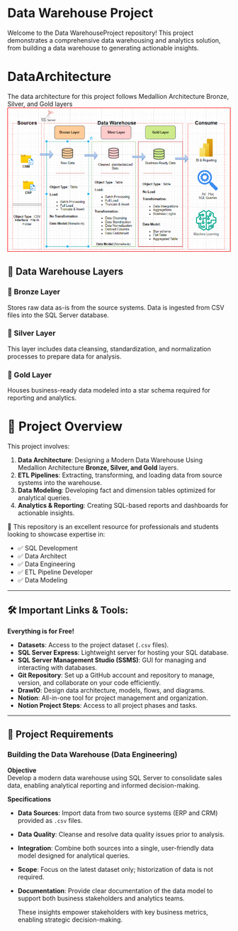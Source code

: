 # Data Warehouse Project
Welcome to the Data WarehouseProject repository! 
This project demonstrates a comprehensive data warehousing and analytics solution, from building a data warehouse to generating actionable insights.

# DataArchitecture
The data architecture for this project follows Medallion Architecture Bronze, Silver, and Gold layers
![Layers Photo](https://github.com/amir-4/Data-Warehouse-Project/blob/main/Layers%20Photo.png?raw=true)
## 🔹 Data Warehouse Layers

### 🥉 Bronze Layer  
Stores raw data as-is from the source systems. Data is ingested from CSV files into the SQL Server database.

### 🥈 Silver Layer  
This layer includes data cleansing, standardization, and normalization processes to prepare data for analysis.

### 🏅 Gold Layer  
Houses business-ready data modeled into a star schema required for reporting and analytics.

# 📖 Project Overview

This project involves:

1. **Data Architecture**: Designing a Modern Data Warehouse Using Medallion Architecture **Bronze, Silver, and Gold** layers.
2. **ETL Pipelines**: Extracting, transforming, and loading data from source systems into the warehouse.
3. **Data Modeling**: Developing fact and dimension tables optimized for analytical queries.
4. **Analytics & Reporting**: Creating SQL-based reports and dashboards for actionable insights.

🎯 This repository is an excellent resource for professionals and students looking to showcase expertise in:

- ✅ SQL Development  
- ✅ Data Architect  
- ✅ Data Engineering  
- ✅ ETL Pipeline Developer  
- ✅ Data Modeling    

---

## 🛠️ Important Links & Tools:
**Everything is for Free!**  

- **Datasets**: Access to the project dataset (`.csv` files).  
- **SQL Server Express**: Lightweight server for hosting your SQL database.  
- **SQL Server Management Studio (SSMS)**: GUI for managing and interacting with databases.  
- **Git Repository**: Set up a GitHub account and repository to manage, version, and collaborate on your code efficiently.  
- **DrawIO**: Design data architecture, models, flows, and diagrams.  
- **Notion**: All-in-one tool for project management and organization.  
- **Notion Project Steps**: Access to all project phases and tasks.  

---

## 🚀 Project Requirements  

### **Building the Data Warehouse (Data Engineering)**  
**Objective**  
Develop a modern data warehouse using SQL Server to consolidate sales data, enabling analytical reporting and informed decision-making.  

**Specifications**  
- **Data Sources**: Import data from two source systems (ERP and CRM) provided as `.csv` files.  
- **Data Quality**: Cleanse and resolve data quality issues prior to analysis.  
- **Integration**: Combine both sources into a single, user-friendly data model designed for analytical queries.  
- **Scope**: Focus on the latest dataset only; historization of data is not required.  
- **Documentation**: Provide clear documentation of the data model to support both business stakeholders and analytics teams.  


  These insights empower stakeholders with key business metrics, enabling strategic decision-making.
